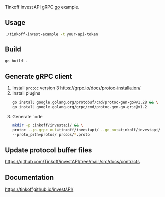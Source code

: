 Tinkoff invest API gRPC [go](https://go.dev) example.

## Usage
```sh
./tinkoff-invest-example -t your-api-token
```

## Build
```sh
go build .
```

## Generate gRPC client
1. Install `protoc` version 3 https://grpc.io/docs/protoc-installation/
1. Install plugins
    ```sh
    go install google.golang.org/protobuf/cmd/protoc-gen-go@v1.28 && \
    go install google.golang.org/grpc/cmd/protoc-gen-go-grpc@v1.2
    ```
1. Generate code
    ```sh
    mkdir -p tinkoff/investapi/ && \
    protoc --go-grpc_out=tinkoff/investapi/ --go_out=tinkoff/investapi/ \
    --proto_path=protos/ protos/*.proto
    ```

## Update protocol buffer files
https://github.com/Tinkoff/investAPI/tree/main/src/docs/contracts

## Documentation
https://tinkoff.github.io/investAPI/
